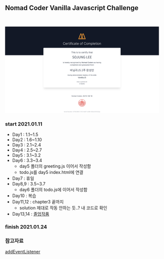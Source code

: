 ## Nomad Coder Vanilla Javascript Challenge

<br>

![Certificate](./Certificate.PNG)

### start 2021.01.11

- Day1 : 1.1~1.5
- Day2 : 1.6~1.10
- Day3 : 2.1~2.4
- Day4 : 2.5~2.7
- Day5 : 3.1~3.2
- Day6 : 3.3~3.4
  - day5 폴더의 greeting.js 이어서 작성함
  - todo.js를 day5 index.html에 연결
- Day7 : 휴일
- Day8,9 : 3.5~3.7
  - day6 폴더의 todo.js에 이어서 작성함
- Day10 : 복습
- Day11,12 : chapter3 끝까지
  - solution 제대로 작동 안하는 듯..? 내 코드로 확인
- Day13,14 : [졸업작품](https://sjlee316.github.io/VanillaJavascript-App/)

### finish 2021.01.24

### 참고자료

[addEventListener](https://developer.mozilla.org/ko/docs/Web/Events)
